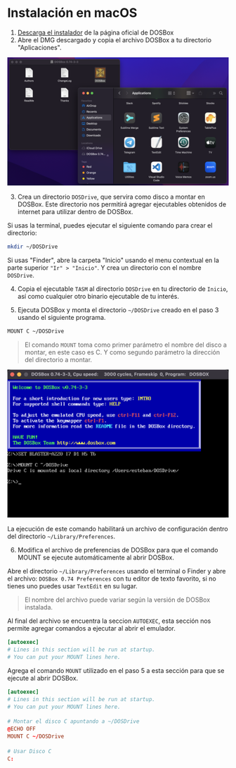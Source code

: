 # Instalación en macOS

1. [Descarga el instalador][1] de la página oficial de DOSBox
2. Abre el DMG descargado y copia el archivo DOSBox a tu directorio "Aplicaciones".

<img src="images/001.png" />

3. Crea un directorio `DOSDrive`, que servira como disco a montar en DOSBox.
Este directorio nos permitirá agregar ejecutables obtenidos de internet para
utilizar dentro de DOSBox.

Si usas la terminal, puedes ejecutar el siguiente comando para crear el
directorio:

```bash
mkdir ~/DOSDrive
```

Si usas "Finder", abre la carpeta "Inicio" usando el menu contextual en la
parte superior `"Ir" > "Inicio"`. Y crea un directorio con el nombre `DOSDrive`.

4. Copia el ejecutable `TASM` al directorio `DOSDrive` en tu directorio de `Inicio`,
así como cualquier otro binario ejecutable de tu interés.

5. Ejecuta DOSBox y monta el directorio `~/DOSDrive` creado en el paso 3 usando
el siguiente programa.

```bash
MOUNT C ~/DOSDrive
```

> El comando `MOUNT` toma como primer parámetro el nombre del disco a montar,
> en este caso es C. Y como segundo parámetro la dirección del directorio a
> montar.

<img src="images/002.png" />

La ejecución de este comando habilitará un archivo de configuración dentro del
directorio `~/Library/Preferences`.

6. Modifica el archivo de preferencias de DOSBox para que el comando MOUNT se
ejecute automáticamente al abrir DOSBox.

Abre el directorio `~/Library/Preferences` usando el terminal o Finder y
abre el archivo: `DOSBox 0.74 Preferences` con tu editor de texto favorito,
si no tienes uno puedes usar `TextEdit` en su lugar.

> El nombre del archivo puede variar según la versión de DOSBox instalada.

Al final del archivo se encuentra la seccion `AUTOEXEC`, esta sección nos
permite agregar comandos a ejecutar al abrir el emulador.

```toml
[autoexec]
# Lines in this section will be run at startup.
# You can put your MOUNT lines here.
```

Agrega el comando `MOUNT` utilizado en el paso 5 a esta sección para que se
ejecute al abrir DOSBox.

```toml
[autoexec]
# Lines in this section will be run at startup.
# You can put your MOUNT lines here.

# Montar el disco C apuntando a ~/DOSDrive
@ECHO OFF
MOUNT C ~/DOSDrive

# Usar Disco C
C:
```

[1]: https://www.dosbox.com/download.php?main=1
